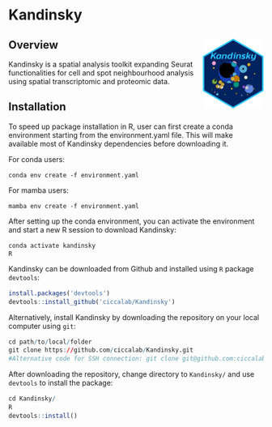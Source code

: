 # Kandinsky

## Overview <img src="man/figures/logo.png" align="right" height="138" alt="" />
Kandinsky is a spatial analysis toolkit expanding Seurat functionalities for cell and spot neighbourhood analysis using spatial transcriptomic and proteomic data.

## Installation
To speed up package installation in R, user can first create a conda environment starting from the environment.yaml file.
This will make available most of Kandinsky dependencies before downloading it.

For conda users:
```
conda env create -f environment.yaml
```

For mamba users:
```
mamba env create -f environment.yaml
```

After setting up the conda environment, you can activate the environment and start a new R session to download Kandinsky:

```
conda activate kandinsky
R
```

Kandinsky can be downloaded from Github and installed using `R` package `devtools`:
```r
install.packages('devtools')
devtools::install_github('ciccalab/Kandinsky')
```

Alternatively, install Kandinsky by downloading the repository on your local computer using `git`:

```r
cd path/to/local/folder
git clone https://github.com/ciccalab/Kandinsky.git
#Alternative code for SSH connection: git clone git@github.com:ciccalab/Kandinsky.git
```

After downloading the repository, change directory to `Kandinsky/` and use `devtools` to install the package:

```r
cd Kandinsky/
R
devtools::install()
```
